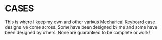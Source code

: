 # CASES

This is where I keep my own and other various Mechanical Keyboard case designs Ive come across. Some have been designed by me and some have been designed by others. None are guaranteed to be complete or work!
